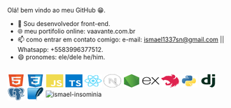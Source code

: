 Olá! bem vindo ao meu GitHub 😁.

- 🔭 Sou desenvolvedor front-end.
- 🌐 meu portifolio online: <a>vaavante.com.br</a>
- 📫 como entrar em contato comigo: e-mail: ismael1337sn@gmail.com || Whatsapp: +5583996377512.
- 😄 pronomes: ele/dele he/him.


<!-- ![ismaelSS's GitHub stats](https://github-readme-stats.vercel.app/api?username=ismaelSS&show_icons=true&theme=radical)
## -->

<div style="display: inline_block"><br>
  <img align="center" alt="ismael-HTML" height="30" width="40" src="https://raw.githubusercontent.com/devicons/devicon/master/icons/html5/html5-original.svg">
  <img align="center" alt="ismael-CSS" height="30" width="40" src="https://raw.githubusercontent.com/devicons/devicon/master/icons/css3/css3-original.svg">
  <img align="center" alt="ismael-Js" height="30" width="40" src="https://raw.githubusercontent.com/devicons/devicon/master/icons/javascript/javascript-plain.svg">
  <img align="center" alt="ismael-Ts" height="30" width="40" src="https://raw.githubusercontent.com/devicons/devicon/master/icons/typescript/typescript-plain.svg">
  <img align="center" alt="ismael-React" height="30" width="40" src="https://raw.githubusercontent.com/devicons/devicon/master/icons/react/react-original.svg">
  <img align="center" alt="ismael-Next js" height="30" width="40" src="https://github.com/devicons/devicon/blob/master/icons/nextjs/nextjs-line.svg">
  <img align="center" alt="ismael-node js" height="30" width="40" src="https://github.com/devicons/devicon/blob/master/icons/nodejs/nodejs-original.svg">
  <img align="center" alt="ismael-express js" height="30" width="40" src="https://github.com/devicons/devicon/blob/master/icons/express/express-original.svg">
  <img align="center"  alt="ismael-Nest js" height="30" width="40" src="https://github.com/devicons/devicon/blob/master/icons/nestjs/nestjs-plain.svg">
  <img align="center" alt="ismael-Python" height="30" width="40" src="https://raw.githubusercontent.com/devicons/devicon/master/icons/python/python-original.svg">
  <img align="center" alt="ismael-django" height="30" width="40" src="https://github.com/devicons/devicon/blob/master/icons/django/django-plain.svg">
  <img align="center" alt="ismael-postegres" height="30" width="40" src="https://github.com/devicons/devicon/blob/master/icons/postgresql/postgresql-plain.svg">
  <img align="center" alt="ismael-sq lite" height="30" width="40" src="https://github.com/devicons/devicon/blob/master/icons/sqlite/sqlite-original.svg">
  <img align="center" alt="ismael-insominia" height="30" width="40" src="https://www.svgrepo.com/show/353904/insomnia.svg"> 
</div>

##
<!-- ![Snake animation](https://github.com/ismaelSS/ismaelSS/blob/output/github-contribution-grid-snake.svg) -->
